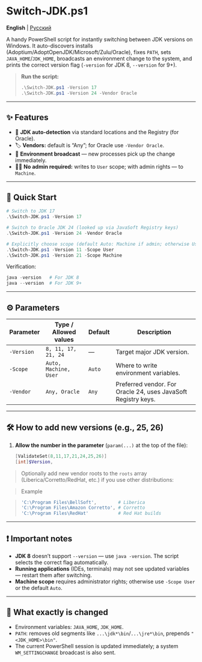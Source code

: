 # Switch-JDK.ps1

**English** | [Русский](README.ru.md)

A handy PowerShell script for instantly switching between JDK versions on Windows.
It auto-discovers installs (Adoptium/AdoptOpenJDK/Microsoft/Zulu/Oracle), fixes `PATH`, sets `JAVA_HOME`/`JDK_HOME`, broadcasts an environment change to the system, and prints the correct version flag (`-version` for JDK 8, `--version` for 9+).

> **Run the script:**
>
> ```powershell
> .\Switch-JDK.ps1 -Version 17
> .\Switch-JDK.ps1 -Version 24 -Vendor Oracle
> ```

---

## ✨ Features

* 🔎 **JDK auto-detection** via standard locations and the Registry (for Oracle).
* 🏷️ **Vendors:** default is “Any”; for Oracle use `-Vendor Oracle`.
* 📣 **Environment broadcast** — new processes pick up the change immediately.
* 🧑‍💻 **No admin required:** writes to `User` scope; with admin rights — to `Machine`.

---

## 🚀 Quick Start

```powershell
# Switch to JDK 17
.\Switch-JDK.ps1 -Version 17

# Switch to Oracle JDK 24 (looked up via JavaSoft Registry keys)
.\Switch-JDK.ps1 -Version 24 -Vendor Oracle

# Explicitly choose scope (default Auto: Machine if admin; otherwise User)
.\Switch-JDK.ps1 -Version 11 -Scope User
.\Switch-JDK.ps1 -Version 21 -Scope Machine
```

Verification:

```powershell
java -version   # For JDK 8
java --version  # For JDK 9+
```

---

## ⚙️ Parameters

| Parameter  | Type / Allowed values | Default | Description                                                   |
| ---------- | --------------------- | ------- | ------------------------------------------------------------- |
| `-Version` | `8, 11, 17, 21, 24`   | —       | Target major JDK version.                                     |
| `-Scope`   | `Auto, Machine, User` | `Auto`  | Where to write environment variables.                         |
| `-Vendor`  | `Any, Oracle`         | `Any`   | Preferred vendor. For Oracle 24, uses JavaSoft Registry keys. |

---

## 🛠️ How to add new versions (e.g., 25, 26)

1. **Allow the number in the parameter** (`param(...)` at the top of the file):

   ```powershell
   [ValidateSet(8,11,17,21,24,25,26)]
   [int]$Version,
   ```

> Optionally add new vendor roots to the `roots` array (Liberica/Corretto/RedHat, etc.) if you use other distributions:

> Example

> ```powershell
> 'C:\Program Files\BellSoft',        # Liberica
> 'C:\Program Files\Amazon Corretto', # Corretto
> 'C:\Program Files\RedHat'           # Red Hat builds
> ```

---

## ❗ Important notes

* **JDK 8** doesn’t support `--version` — use `java -version`. The script selects the correct flag automatically.
* **Running applications** (IDEs, terminals) may not see updated variables — restart them after switching.
* **Machine scope** requires administrator rights; otherwise use `-Scope User` or the default `Auto`.

---

## 🧹 What exactly is changed

* Environment variables: `JAVA_HOME`, `JDK_HOME`.
* `PATH`: removes old segments like `...\jdk*\bin`/`...\jre*\bin`, prepends `"<JDK_HOME>\bin"`.
* The current PowerShell session is updated immediately; a system `WM_SETTINGCHANGE` broadcast is also sent.
